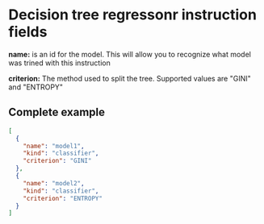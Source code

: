 # Decision tree regressonr instruction fields

**name:** is an id for the model. This will allow you to recognize what model was trined with this instruction

**criterion:** The method used to split the tree. Supported values are "GINI" and "ENTROPY"

## Complete example

```json
[
  {
    "name": "model1",
    "kind": "classifier",
    "criterion": "GINI"
  },
  {
    "name": "model2",
    "kind": "classifier",
    "criterion": "ENTROPY"
  }
]
```
